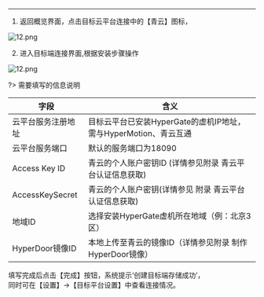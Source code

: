 
 ---
1. 返回概览界面，点击目标云平台连接中的【青云】图标，

![12.png](https://oneprocloud.oss-cn-beijing.aliyuncs.com/_images/saas/QingCloud/image012.png ':size=80%')

2. 进入目标端连接界面,根据安装步骤操作

![12.png](https://oneprocloud.oss-cn-beijing.aliyuncs.com/_images/saas/QingCloud/image013.png ':size=80%')

?> 需要填写的信息说明

字段  | 含义
------------- | ----------------------
云平台服务注册地址  | 目标云平台已安装HyperGate的虚机IP地址，需与HyperMotion、青云互通
云平台服务端口  | 默认的服务端口为18090
Access Key ID | 青云的个人账户密钥ID  (详情参见附录 青云平台认证信息获取)
AccessKeySecret  | 青云的个人账户密钥(详情参见 附录 青云平台认证信息获取)
地域ID | 选择安装HyperGate虚机所在地域（例：北京3区）
HyperDoor镜像ID | 本地上传至青云的镜像ID（详情参见附录 制作HyperDoor镜像）


填写完成后点击【完成】按钮，系统提示‘创建目标端存储成功’，<br/>
同时可在【设置】→【目标平台设置】中查看连接情况。


